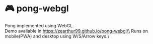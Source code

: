 # 🎮 pong-webgl
Pong implemented using WebGL.\
Demo avaliable in https://zearthur99.github.io/pong-webgl/\
Runs on mobile(PWA) and desktop using W/S/Arrow keys.\
